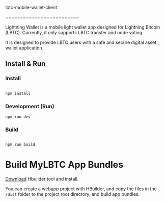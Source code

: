 lbtc-mobile-wallet-client

=========================



Lightning Wallet is a mobile light wallet app designed for Lightning Bitcoin (LBTC). Currently, it only supports LBTC transfer and node voting. 

It is designed to provide LBTC users with a safe and secure digital asset wallet application.


## Install & Run



### Install


```shell

npm install
```


### Development (Run)


```shell
npm run dev
```



### Build



```shell

npm run build
```



Build MyLBTC App Bundles
========================



[Download](http://www.dcloud.io/) Hbuilder tool and install.


You can create a webapp project with HBuilder, 
and copy the files in the `/dist` folder to the project root directory, 
and build app bundles.

